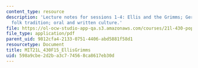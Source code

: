 ```yaml
---
content_type: resource
description: 'Lecture notes for sessions 1-4: Ellis and the Grimms; German nationalism;
  folk tradition; oral and written culture.'
file: https://ol-ocw-studio-app-qa.s3.amazonaws.com/courses/21l-430-popular-culture-and-narrative-use-and-abuse-of-the-fairy-tale-fall-2015/598a9cbe2d2ba3c774568ca8617eb30d_MIT21L_430F15_EllisGrimms.pdf
file_type: application/pdf
parent_uid: 9812cfa4-2133-0751-4406-abd5881f58d1
resourcetype: Document
title: MIT21L_430F15_EllisGrimms
uid: 598a9cbe-2d2b-a3c7-7456-8ca8617eb30d
---
```

